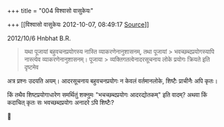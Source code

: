 +++
title = "004 विश्वासो वासुकेयः"

+++
[[विश्वासो वासुकेयः	2012-10-07, 08:49:17 [Source](https://groups.google.com/g/bvparishat/c/iEIe0Y7bweU)]]



  
  

2012/10/6 Hnbhat B.R.

  

> यथा पूजायां बहुवचनप्रयोगस्य नास्ति व्याकरणेनानुशासनम्, तथा पूजायां > भवच्छब्दप्रयोगस्यापि नास्त्येव व्याकरणेनानुशासनम्। पूजाया > व्यक्तिगतत्वेनादरसूचनाय लोके प्रयोगः क्रियते इति दृष्टमेव



अत्र प्रश्नः उदयति अयम्। आदरसूचनाय बहुवचनप्रयोगः न केवलं वर्तमानलोके, शिष्टैः प्राचीनैः अपि कृतः।  
  
किं तथैव शिष्टप्रयोगाधारेण समर्थितुं शक्नुमः "भचच्छब्दप्रयोगः आदरद्योतकम्" इति वादम्? अथवा किं कदाचित् कृतः सः भवच्छब्दप्रयोगः अनादरे ऽपि शिष्टैः?



